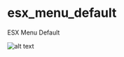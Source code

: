 # esx_menu_default
ESX Menu Default

![alt text]([http://url/to/img.png](https://imgur.com/Nen6KXz))
